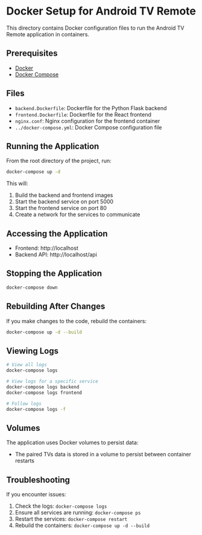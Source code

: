 # Docker Setup for Android TV Remote

This directory contains Docker configuration files to run the Android TV Remote application in containers.

## Prerequisites

- [Docker](https://docs.docker.com/get-docker/)
- [Docker Compose](https://docs.docker.com/compose/install/)

## Files

- `backend.Dockerfile`: Dockerfile for the Python Flask backend
- `frontend.Dockerfile`: Dockerfile for the React frontend
- `nginx.conf`: Nginx configuration for the frontend container
- `../docker-compose.yml`: Docker Compose configuration file

## Running the Application

From the root directory of the project, run:

```bash
docker-compose up -d
```

This will:
1. Build the backend and frontend images
2. Start the backend service on port 5000
3. Start the frontend service on port 80
4. Create a network for the services to communicate

## Accessing the Application

- Frontend: http://localhost
- Backend API: http://localhost/api

## Stopping the Application

```bash
docker-compose down
```

## Rebuilding After Changes

If you make changes to the code, rebuild the containers:

```bash
docker-compose up -d --build
```

## Viewing Logs

```bash
# View all logs
docker-compose logs

# View logs for a specific service
docker-compose logs backend
docker-compose logs frontend

# Follow logs
docker-compose logs -f
```

## Volumes

The application uses Docker volumes to persist data:

- The paired TVs data is stored in a volume to persist between container restarts

## Troubleshooting

If you encounter issues:

1. Check the logs: `docker-compose logs`
2. Ensure all services are running: `docker-compose ps`
3. Restart the services: `docker-compose restart`
4. Rebuild the containers: `docker-compose up -d --build`